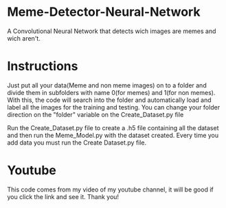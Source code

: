 # Meme-Detector-Neural-Network
A Convolutional Neural Network that detects wich images are memes and wich aren't.

# Instructions
Just put all your data(Meme and non meme images) on to a folder and divide them in subfolders with name 0(for memes) and 1(for non memes).
With this, the code will search into the folder and automatically load and label all the images for the training and testing.
You can change your folder direction on the "folder" variable on the Create_Dataset.py file

Run the Create_Dataset.py file to create a .h5 file containing all the dataset and then run the Meme_Model.py with the dataset created.
Every time you add data you must run the Create Dataset.py file.

# Youtube
This code comes from my video of my youtube channel, it will be good if you click the link and see it.
Thank you!
